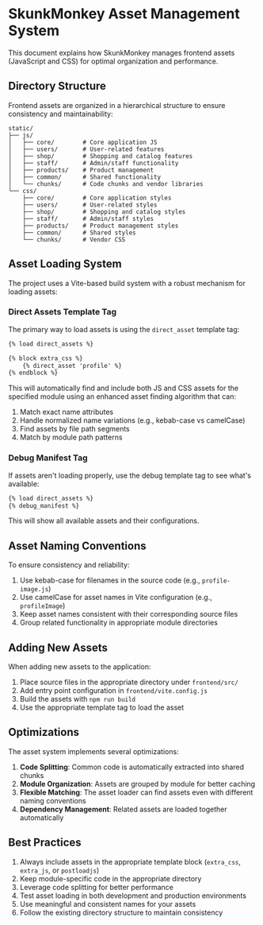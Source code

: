 # SkunkMonkey Asset Management System

This document explains how SkunkMonkey manages frontend assets (JavaScript and CSS) for optimal organization and performance.

## Directory Structure

Frontend assets are organized in a hierarchical structure to ensure consistency and maintainability:

```
static/
├── js/
│   ├── core/        # Core application JS
│   ├── users/       # User-related features
│   ├── shop/        # Shopping and catalog features
│   ├── staff/       # Admin/staff functionality
│   ├── products/    # Product management
│   ├── common/      # Shared functionality
│   └── chunks/      # Code chunks and vendor libraries
└── css/
    ├── core/        # Core application styles
    ├── users/       # User-related styles
    ├── shop/        # Shopping and catalog styles
    ├── staff/       # Admin/staff styles
    ├── products/    # Product management styles
    ├── common/      # Shared styles
    └── chunks/      # Vendor CSS
```

## Asset Loading System

The project uses a Vite-based build system with a robust mechanism for loading assets:

### Direct Assets Template Tag

The primary way to load assets is using the `direct_asset` template tag:

```html
{% load direct_assets %}

{% block extra_css %}
    {% direct_asset 'profile' %}
{% endblock %}
```

This will automatically find and include both JS and CSS assets for the specified module using an enhanced asset finding algorithm that can:

1. Match exact name attributes
2. Handle normalized name variations (e.g., kebab-case vs camelCase)
3. Find assets by file path segments
4. Match by module path patterns

### Debug Manifest Tag

If assets aren't loading properly, use the debug template tag to see what's available:

```html
{% load direct_assets %}
{% debug_manifest %}
```

This will show all available assets and their configurations.

## Asset Naming Conventions

To ensure consistency and reliability:

1. Use kebab-case for filenames in the source code (e.g., `profile-image.js`)
2. Use camelCase for asset names in Vite configuration (e.g., `profileImage`)
3. Keep asset names consistent with their corresponding source files
4. Group related functionality in appropriate module directories

## Adding New Assets

When adding new assets to the application:

1. Place source files in the appropriate directory under `frontend/src/`
2. Add entry point configuration in `frontend/vite.config.js`
3. Build the assets with `npm run build`
4. Use the appropriate template tag to load the asset

## Optimizations

The asset system implements several optimizations:

1. **Code Splitting**: Common code is automatically extracted into shared chunks
2. **Module Organization**: Assets are grouped by module for better caching
3. **Flexible Matching**: The asset loader can find assets even with different naming conventions
4. **Dependency Management**: Related assets are loaded together automatically

## Best Practices

1. Always include assets in the appropriate template block (`extra_css`, `extra_js`, or `postloadjs`)
2. Keep module-specific code in the appropriate directory
3. Leverage code splitting for better performance
4. Test asset loading in both development and production environments
5. Use meaningful and consistent names for your assets
6. Follow the existing directory structure to maintain consistency
